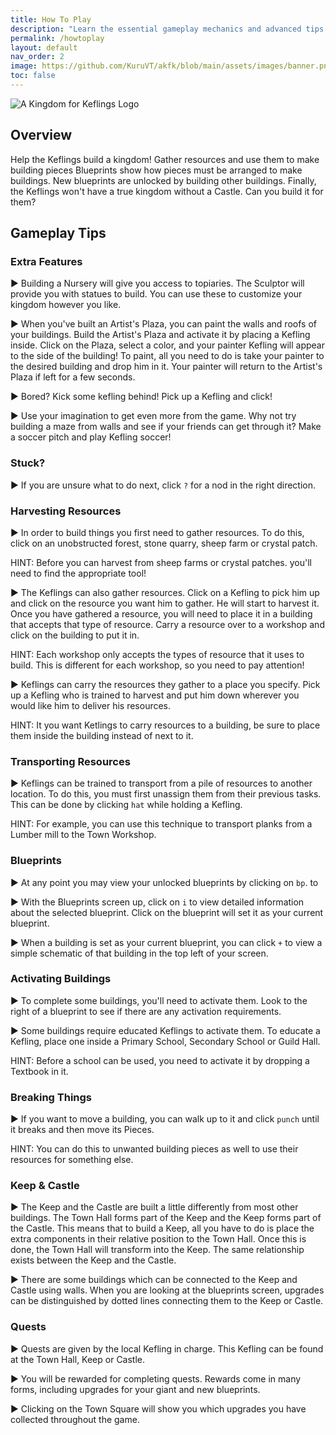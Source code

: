 ```yaml
---
title: How To Play
description: "Learn the essential gameplay mechanics and advanced tips for building your kingdom in A Kingdom for Keflings. This guide covers everything from harvesting resources and managing Keflings to unlocking blueprints, completing quests, and constructing the ultimate Castle."
permalink: /howtoplay
layout: default
nav_order: 2
image: https://github.com/KuruVT/akfk/blob/main/assets/images/banner.png?raw=true
toc: false
---
```


![A Kingdom for Keflings Logo](https://github.com/KuruVT/akfk/blob/main/assets/images/logo.png?raw=true)


## Overview

Help the Keflings build a kingdom!
Gather resources and use them to make building pieces
Blueprints show how pieces must be arranged to make buildings.
New blueprints are unlocked by building other buildings.
Finally, the Keflings won't have a true kingdom without a Castle. Can you build it for them?

## Gameplay Tips

### Extra Features

▶ Building a Nursery will give you access to topiaries. The Sculptor will provide you with statues to build. You can use these to customize your kingdom however you like.

▶ When you've built an Artist's Plaza, you can paint the walls and roofs of your buildings. Build the Artist's Plaza and activate it by placing a Kefling inside. Click on the Plaza, select a color, and your painter Kefling will appear to the side of the building! To paint, all you need to do is take your painter to the desired building and drop him in it. Your painter will return to the Artist's Plaza if left for a few seconds.

▶ Bored? Kick some kefling behind! Pick up a Kefling and click!

▶ Use your imagination to get even more from the game. Why not try building a maze from walls and see if your friends can get through it? Make a soccer pitch and play Kefling soccer!

### Stuck?
▶ If you are unsure what to do next, click `?` for a nod in the right direction.

### Harvesting Resources

► In order to build things you first need to gather resources. To do this, click on an unobstructed forest, stone quarry, sheep farm or crystal patch. 

HINT: Before you can harvest from sheep farms or crystal patches. you'll need to find the appropriate tool!

► The Keflings can also gather resources. Click on a Kefling to pick him up and click on the resource you want him to gather. He will start to harvest it. Once you have gathered a resource, you will need to place it in a building that accepts that type of resource. Carry a resource over to a workshop and click on the building to put it in.

HINT: Each workshop only accepts the types of resource that it uses to build. This is different for each workshop, so you need to pay attention! 

► Keflings can carry the resources they gather to a place you specify. Pick up a Kefling who is trained to harvest and put him down wherever you would like him to deliver his resources.

HINT: It you want Ketlings to carry resources to a building, be sure to place them inside the building instead of next to it.

### Transporting Resources

► Keflings can be trained to transport from a pile of resources to another location. To do this, you must first unassign them from their previous tasks. This can be done by clicking `hat` while holding a Kefling.

HINT: For example, you can use this technique to transport planks from a Lumber mill to the Town Workshop.


### Blueprints

► At any point you may view your unlocked blueprints by clicking on `bp`.
to

▶ With the Blueprints screen up, click on `i` to view detailed information about the selected blueprint. Click on the blueprint will set it as your current blueprint.

► When a building is set as your current blueprint, you can click `+` to view a simple schematic of that building in the top left of your screen.

### Activating Buildings

► To complete some buildings, you'll need to activate them. Look to the right of a blueprint to see if there are any activation requirements.

► Some buildings require educated Keflings to activate them. To educate a Kefling, place one inside a Primary School, Secondary School or Guild Hall.

HINT: Before a school can be used, you need to activate it by dropping a Textbook in it.

### Breaking Things

► If you want to move a building, you can walk up to it and click `punch` until it breaks and then move its Pieces.

HINT: You can do this to unwanted building pieces as well to use their resources for something else.

### Keep & Castle

► The Keep and the Castle are built a little differently from most other buildings. The Town Hall forms part of the Keep and the Keep forms part of the Castle. This means that to build a Keep, all you have to do is place the extra components in their relative position to the Town Hall. Once this is done, the Town Hall will transform into the Keep. The same relationship exists between the Keep and the Castle.

► There are some buildings which can be connected to the Keep and Castle using walls. When you are looking at the blueprints screen, upgrades can be distinguished by dotted lines connecting them to the Keep or Castle.

### Quests 

► Quests are given by the local Kefling in charge. This Kefling can be found at the Town Hall, Keep or Castle.

► You will be rewarded for completing quests. Rewards come in many forms, including upgrades for your giant and new blueprints.

► Clicking on the Town Square will show you which upgrades you have collected throughout the game.